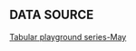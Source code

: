 <h2>DATA SOURCE</h2>

[Tabular playground series-May](https://www.kaggle.com/c/tabular-playground-series-may-2021/data)
